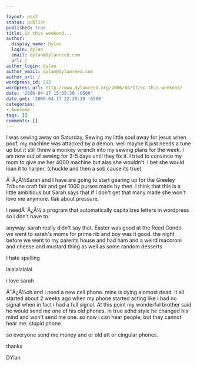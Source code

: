 ```yaml
---

layout: post
status: publish
published: true
title: So this weekend...
author:
  display_name: Dylan
  login: dylan
  email: dylan@dylanreed.com
  url: /
author_login: dylan
author_email: dylan@dylanreed.com
author_url: /
wordpress_id: 213
wordpress_url: http://www.dylanreed.org/2006/04/17/so-this-weekend/
date: '2006-04-17 15:39:30 -0500'
date_gmt: '2006-04-17 22:39:30 -0500'
categories:
- Awesome
tags: []
comments: []
---
```


I was sewing away on Saturday, Sewing my little soul away for jesus when poof, my machine was attacked by a demon. well maybe it just needs a tune up but it still threw a monkey wrench into my sewing plans for the week. I am now out of sewing for 3-5 days until they fix it. I tried to convince my mom to give me her 4000 machine but alas she wouldn't. I bet she would loan it to harper. (chuckle and then a sob cause its true)

Ã¯Â¿Â½Sarah and I have are going to start gearing up for the Greeley Tribune craft fair and get 1000 purses made by then. I think that this is a little ambitious but Sarah says that if I don't get that many made she won't love me anymore. tlak about pressure.

I needÃ¯Â¿Â½ a program that automatically capitalizes letters in wordpress so I don't have to.

anyway. sarah really didn't say that. Easter was good at the Reed Condo. we went to sarah's moms for prime rib and boy was it good. the night before we went to my parents house and had ham and a weird macoroni and cheese and mustard thing as well as some random desserts

I hate spelling

lalalalalalal

i love sarah

Ã¯Â¿Â½oh and I need a new cell phone. mine is dying alomost dead. it all started about 2 weeks ago when my phone started acting like I had no signal when in fact i had a full signal. At this point my wonderful brother said he would send me one of his old phones. in true adhd style he changed his mind and won't send me one. so now i can hear people, but they cannot hear me. stupid phone.

so everyone send me money and or old att or cingular phones.

thanks

DYlan
